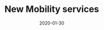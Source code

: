 ---
title: New Mobility services
date: "2020-01-30"
description: "Faurecia"
cover: "cockpit.png"
---